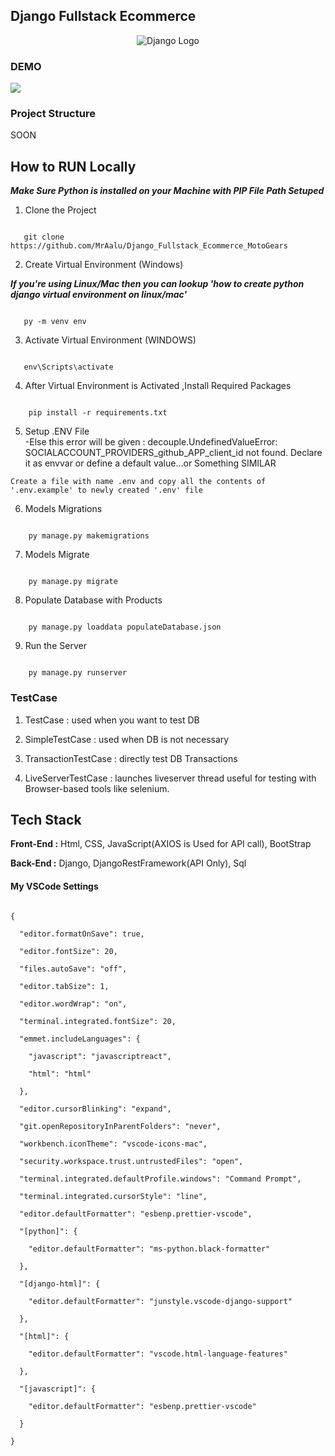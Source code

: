 ## Django Fullstack Ecommerce

<div align="center">

<img src="https://static.djangoproject.com/img/logos/django-logo-positive.svg" alt="Django Logo">

</div>

### DEMO

![](https://i.ibb.co/FBtCP1j/Ecom-Django-MRAALu.gif)

### Project Structure

SOON

## How to RUN Locally

**_Make Sure Python is installed on your Machine with PIP File Path Setuped_**

1. Clone the Project

```

   git clone https://github.com/MrAalu/Django_Fullstack_Ecommerce_MotoGears

```

2. Create Virtual Environment (Windows)

**_If you're using Linux/Mac then you can lookup 'how to create python django virtual environment on linux/mac'_**

```

   py -m venv env

```

3. Activate Virtual Environment (WINDOWS)

```

   env\Scripts\activate

```

4. After Virtual Environment is Activated ,Install Required Packages

```

    pip install -r requirements.txt

```

5. Setup .ENV File  
   -Else this error will be given : decouple.UndefinedValueError: SOCIALACCOUNT_PROVIDERS_github_APP_client_id not found. Declare it as envvar or define a default value...or Something SIMILAR

```
Create a file with name .env and copy all the contents of '.env.example' to newly created '.env' file
```

6. Models Migrations

```

    py manage.py makemigrations

```

7. Models Migrate

```

    py manage.py migrate

```

8. Populate Database with Products

```

    py manage.py loaddata populateDatabase.json

```

9. Run the Server

```

    py manage.py runserver

```

### TestCase

1. TestCase : used when you want to test DB

2. SimpleTestCase : used when DB is not necessary

3. TransactionTestCase : directly test DB Transactions

4. LiveServerTestCase : launches liveserver thread useful for testing with Browser-based tools like selenium.

## Tech Stack

**Front-End :** Html, CSS, JavaScript(AXIOS is Used for API call), BootStrap

**Back-End :** Django, DjangoRestFramework(API Only), Sql

#### My VSCode Settings

```

{

  "editor.formatOnSave": true,

  "editor.fontSize": 20,

  "files.autoSave": "off",

  "editor.tabSize": 1,

  "editor.wordWrap": "on",

  "terminal.integrated.fontSize": 20,

  "emmet.includeLanguages": {

    "javascript": "javascriptreact",

    "html": "html"

  },

  "editor.cursorBlinking": "expand",

  "git.openRepositoryInParentFolders": "never",

  "workbench.iconTheme": "vscode-icons-mac",

  "security.workspace.trust.untrustedFiles": "open",

  "terminal.integrated.defaultProfile.windows": "Command Prompt",

  "terminal.integrated.cursorStyle": "line",

  "editor.defaultFormatter": "esbenp.prettier-vscode",

  "[python]": {

    "editor.defaultFormatter": "ms-python.black-formatter"

  },

  "[django-html]": {

    "editor.defaultFormatter": "junstyle.vscode-django-support"

  },

  "[html]": {

    "editor.defaultFormatter": "vscode.html-language-features"

  },

  "[javascript]": {

    "editor.defaultFormatter": "esbenp.prettier-vscode"

  }

}

```
